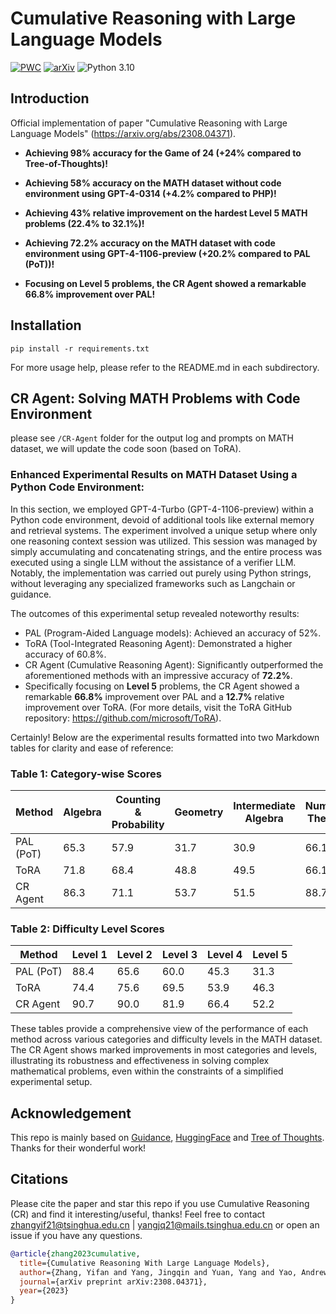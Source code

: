 # Cumulative Reasoning with Large Language Models


[![PWC](https://img.shields.io/endpoint.svg?url=https://paperswithcode.com/badge/cumulative-reasoning-with-large-language/math-word-problem-solving-on-math)](https://paperswithcode.com/sota/math-word-problem-solving-on-math?p=cumulative-reasoning-with-large-language)
[![arXiv](https://img.shields.io/badge/arXiv-Paper-<COLOR>.svg)](https://arxiv.org/abs/2308.04371)
![Python 3.10](https://img.shields.io/badge/python-3.10-green.svg)

## Introduction

Official implementation of paper "Cumulative Reasoning with Large Language Models" (https://arxiv.org/abs/2308.04371).

- **Achieving 98% accuracy for the Game of 24 (+24% compared to Tree-of-Thoughts)!** 

- **Achieving 58% accuracy on the MATH dataset without code environment using GPT-4-0314 (+4.2% compared to PHP)!**

- **Achieving 43% relative improvement on the hardest Level 5 MATH problems (22.4% to 32.1%)!**

- **Achieving 72.2% accuracy on the MATH dataset with code environment using GPT-4-1106-preview (+20.2% compared to PAL (PoT))!**

- **Focusing on Level 5 problems, the CR Agent showed a remarkable 66.8% improvement over PAL!**

## Installation

`pip install -r requirements.txt`

For more usage help, please refer to the README.md in each subdirectory.

## CR Agent: Solving MATH Problems with Code Environment

please see `/CR-Agent` folder for the output log and prompts on MATH dataset, we will update the code soon (based on ToRA).

### Enhanced Experimental Results on MATH Dataset Using a Python Code Environment:

In this section, we employed GPT-4-Turbo (GPT-4-1106-preview) within a Python code environment, devoid of additional tools like external memory and retrieval systems. The experiment involved a unique setup where only one reasoning context session was utilized. This session was managed by simply accumulating and concatenating strings, and the entire process was executed using a single LLM without the assistance of a verifier LLM. Notably, the implementation was carried out purely using Python strings, without leveraging any specialized frameworks such as Langchain or guidance.

The outcomes of this experimental setup revealed noteworthy results:
- PAL (Program-Aided Language models): Achieved an accuracy of 52%.
- ToRA (Tool-Integrated Reasoning Agent): Demonstrated a higher accuracy of 60.8%.
- CR Agent (Cumulative Reasoning Agent): Significantly outperformed the aforementioned methods with an impressive accuracy of **72.2%**.
- Specifically focusing on **Level 5** problems, the CR Agent showed a remarkable **66.8%** improvement over PAL and a **12.7%** relative improvement over ToRA. (For more details, visit the ToRA GitHub repository: https://github.com/microsoft/ToRA).

Certainly! Below are the experimental results formatted into two Markdown tables for clarity and ease of reference:

### Table 1: Category-wise Scores

| Method    | Algebra | Counting & Probability | Geometry | Intermediate Algebra | Number Theory | Prealgebra | Precalculus |
|-----------|---------|------------------------|----------|----------------------|---------------|------------|-------------|
| PAL (PoT) | 65.3    | 57.9                   | 31.7     | 30.9                 | 66.1          | 73.2       | 23.2        |
| ToRA      | 71.8    | 68.4                   | 48.8     | 49.5                 | 66.1          | 67.1       | 44.6        |
| CR Agent  | 86.3    | 71.1                   | 53.7     | 51.5                 | 88.7          | 86.6       | 51.8        |

### Table 2: Difficulty Level Scores

| Method    | Level 1 | Level 2 | Level 3 | Level 4 | Level 5 |
|-----------|---------|---------|---------|---------|---------|
| PAL (PoT) | 88.4    | 65.6    | 60.0    | 45.3    | 31.3    |
| ToRA      | 74.4    | 75.6    | 69.5    | 53.9    | 46.3    |
| CR Agent  | 90.7    | 90.0    | 81.9    | 66.4    | 52.2    |

These tables provide a comprehensive view of the performance of each method across various categories and difficulty levels in the MATH dataset. The CR Agent shows marked improvements in most categories and levels, illustrating its robustness and effectiveness in solving complex mathematical problems, even within the constraints of a simplified experimental setup.



## Acknowledgement

This repo is mainly based on [Guidance](https://github.com/microsoft/guidance), [HuggingFace](https://huggingface.co/) and [Tree of Thoughts](https://github.com/princeton-nlp/tree-of-thought-llm). Thanks for their wonderful work!

## Citations
Please cite the paper and star this repo if you use Cumulative Reasoning (CR) and find it interesting/useful, thanks! Feel free to contact zhangyif21@tsinghua.edu.cn | yangjq21@mails.tsinghua.edu.cn or open an issue if you have any questions.

```bibtex
@article{zhang2023cumulative,
  title={Cumulative Reasoning With Large Language Models},
  author={Zhang, Yifan and Yang, Jingqin and Yuan, Yang and Yao, Andrew Chi-Chih},
  journal={arXiv preprint arXiv:2308.04371},
  year={2023}
}
```
